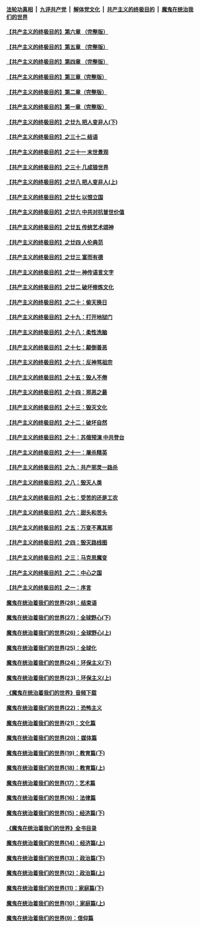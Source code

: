 ####  [法轮功真相](../../../../basic/blob/master/README.md?t=05070201) &nbsp;|&nbsp; [九评共产党](../../../../9ping.md/blob/master/README.md?t=05070201) &nbsp;|&nbsp; [解体党文化](../../../../jtdwh.md/blob/master/README.md?t=05070201)  &nbsp;|&nbsp; [共产主义的终极目的](../../../../gczydzjmd.md/blob/master/README.md?t=05070201) &nbsp;|&nbsp; [魔鬼在统治我们的世界](../../../../mgztzwmdsj.md/blob/master/README.md?t=05070201) 

#### [【共产主义的终极目的】第六章 （完整版）](../pages/nsc422/n11428913.md?t=05070201) 

#### [【共产主义的终极目的】第五章 （完整版）](../pages/nsc422/n11428912.md?t=05070201) 

#### [【共产主义的终极目的】第四章 （完整版）](../pages/nsc422/n11428907.md?t=05070201) 

#### [【共产主义的终极目的】第三章（完整版）](../pages/nsc422/n11428848.md?t=05070201) 

#### [【共产主义的终极目的】第二章（完整版）](../pages/nsc422/n11428831.md?t=05070201) 

#### [【共产主义的终极目的】第一章（完整版）](../pages/nsc422/n11417651.md?t=05070201) 

#### [【共产主义的终极目的】之廿九 把人变非人(下)](../pages/nsc422/n11344140.md?t=05070201) 

#### [【共产主义的终极目的】之三十二 结语](../pages/nsc422/n11360535.md?t=05070201) 

#### [【共产主义的终极目的】之三十一 末世景观](../pages/nsc422/n11351129.md?t=05070201) 

#### [【共产主义的终极目的】之三十 几成狼世界](../pages/nsc422/n11348280.md?t=05070201) 

#### [【共产主义的终极目的】之廿八 把人变非人(上)](../pages/nsc422/n11340492.md?t=05070201) 

#### [【共产主义的终极目的】之廿七 以恨立国](../pages/nsc422/n11336944.md?t=05070201) 

#### [【共产主义的终极目的】之廿六 中共对抗普世价值](../pages/nsc422/n11324785.md?t=05070201) 

#### [【共产主义的终极目的】之廿五 传统艺术颂神](../pages/nsc422/n11296396.md?t=05070201) 

#### [【共产主义的终极目的】之廿四 人伦典范](../pages/nsc422/n11296397.md?t=05070201) 

#### [【共产主义的终极目的】之廿三 富而有德](../pages/nsc422/n11283598.md?t=05070201) 

#### [【共产主义的终极目的】之廿一 神传语言文字](../pages/nsc422/n11263265.md?t=05070201) 

#### [【共产主义的终极目的】之廿二 破坏修炼文化](../pages/nsc422/n11245728.md?t=05070201) 

#### [【共产主义的终极目的】之二十：偷天换日](../pages/nsc422/n11238846.md?t=05070201) 

#### [【共产主义的终极目的】之十九：打开地狱门](../pages/nsc422/n11206376.md?t=05070201) 

#### [【共产主义的终极目的】之十八：柔性洗脑](../pages/nsc422/n11199994.md?t=05070201) 

#### [【共产主义的终极目的】之十七：颠倒善恶](../pages/nsc422/n11179782.md?t=05070201) 

#### [【共产主义的终极目的】之十六：反神骂祖宗](../pages/nsc422/n11166798.md?t=05070201) 

#### [【共产主义的终极目的】之十五：毁人不倦](../pages/nsc422/n11166792.md?t=05070201) 

#### [【共产主义的终极目的】之十四：邪恶之最](../pages/nsc422/n11150249.md?t=05070201) 

#### [【共产主义的终极目的】之十三：毁灭文化](../pages/nsc422/n11135227.md?t=05070201) 

#### [【共产主义的终极目的】之十二：破坏自然](../pages/nsc422/n11135214.md?t=05070201) 

#### [【共产主义的终极目的】之十：苏俄预演 中共登台](../pages/nsc422/n11118424.md?t=05070201) 

#### [【共产主义的终极目的】之十一：屠杀精英](../pages/nsc422/n11118442.md?t=05070201) 

#### [【共产主义的终极目的】之九：共产邪灵一路杀](../pages/nsc422/n11114139.md?t=05070201) 

#### [【共产主义的终极目的】之八：毁灭人类](../pages/nsc422/n11108503.md?t=05070201) 

#### [【共产主义的终极目的】之七：受苦的还是工农](../pages/nsc422/n11101809.md?t=05070201) 

#### [【共产主义的终极目的】之六：甜头和苦头](../pages/nsc422/n11096971.md?t=05070201) 

#### [【共产主义的终极目的】之五：万变不离其邪](../pages/nsc422/n11091285.md?t=05070201) 

#### [【共产主义的终极目的】之四：毁灭路线图](../pages/nsc422/n11086284.md?t=05070201) 

#### [【共产主义的终极目的】之三：马克思魔变](../pages/nsc422/n11061941.md?t=05070201) 

#### [【共产主义的终极目的】之二：中心之国](../pages/nsc422/n11047728.md?t=05070201) 

#### [【共产主义的终极目的】之一：序言](../pages/nsc422/n11086077.md?t=05070201) 

#### [魔鬼在统治着我们的世界(28)：结束语](../pages/nsc422/n10936246.md?t=05070201) 

#### [魔鬼在统治着我们的世界(27)：全球野心(下)](../pages/nsc422/n10928319.md?t=05070201) 

#### [魔鬼在统治着我们的世界(26)：全球野心(上)](../pages/nsc422/n10900318.md?t=05070201) 

#### [魔鬼在统治着我们的世界(25)：全球化](../pages/nsc422/n10788205.md?t=05070201) 

#### [魔鬼在统治着我们的世界(24)：环保主义(下)](../pages/nsc422/n10695307.md?t=05070201) 

#### [魔鬼在统治着我们的世界(23)：环保主义(上)](../pages/nsc422/n10688613.md?t=05070201) 

#### [《魔鬼在统治着我们的世界》音频下载](../pages/nsc422/n10635553.md?t=05070201) 

#### [魔鬼在统治着我们的世界(22)：恐怖主义](../pages/nsc422/n10614727.md?t=05070201) 

#### [魔鬼在统治着我们的世界(21)：文化篇](../pages/nsc422/n10597706.md?t=05070201) 

#### [魔鬼在统治着我们的世界(20)：媒体篇](../pages/nsc422/n10586579.md?t=05070201) 

#### [魔鬼在统治着我们的世界(19)：教育篇(下)](../pages/nsc422/n10564808.md?t=05070201) 

#### [魔鬼在统治着我们的世界(18)：教育篇(上)](../pages/nsc422/n10526970.md?t=05070201) 

#### [魔鬼在统治着我们的世界(17)：艺术篇](../pages/nsc422/n10499093.md?t=05070201) 

#### [魔鬼在统治着我们的世界(16)：法律篇](../pages/nsc422/n10485969.md?t=05070201) 

#### [魔鬼在统治着我们的世界(15)：经济篇(下)](../pages/nsc422/n10469975.md?t=05070201) 

#### [《魔鬼在统治着我们的世界》全书目录](../pages/nsc422/n10464261.md?t=05070201) 

#### [魔鬼在统治着我们的世界(14)：经济篇(上)](../pages/nsc422/n10457370.md?t=05070201) 

#### [魔鬼在统治着我们的世界(13)：政治篇(下)](../pages/nsc422/n10448270.md?t=05070201) 

#### [魔鬼在统治着我们的世界(12)：政治篇(上)](../pages/nsc422/n10444576.md?t=05070201) 

#### [魔鬼在统治着我们的世界(11)：家庭篇(下)](../pages/nsc422/n10440961.md?t=05070201) 

#### [魔鬼在统治着我们的世界(10)：家庭篇(上)](../pages/nsc422/n10435448.md?t=05070201) 

#### [魔鬼在统治着我们的世界(9)：信仰篇](../pages/nsc422/n10432159.md?t=05070201) 


